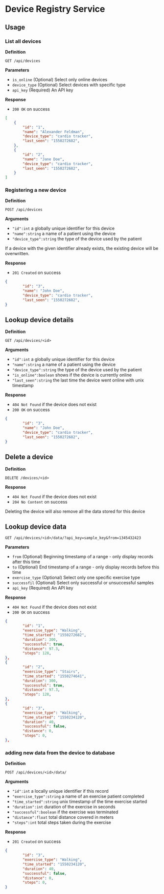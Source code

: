 # Device Registry Service

## Usage

### List all devices

**Definition**

`GET /api/devices`

**Parameters**

- `is_online` (Optional) Select only online devices
- `device_type` (Optional) Select devices with specific type
- `api_key` (Required) An API key

**Response**

- `200 OK` on success

```json
[
    {
        "id": "1",
        "name": "Alexander Feldman",
        "device_type": "cardio tracker",
        "last_seen": "1550272682",
    },
    {
        "id": "2",
        "name": "Jane Doe",
        "device_type": "cardio tracker",
        "last_seen": "1550272682",
    }
]
```

### Registering a new device

**Definition**

`POST /api/devices`

**Arguments**

- `"id":int` a globally unique identifier for this device
- `"name":string` a name of a patient using the device
- `"device_type":string` the type of the device used by the patient

If a device with the given identifier already exists, the existing device will be overwritten.

**Response**

- `201 Created` on success

```json
{
        "id": "3",
        "name": "John Doe",
        "device_type": "cardio tracker",
        "last_seen": "1550272682",
}
```
## Lookup device details

**Definition**

`GET /api/devices/<id>`

**Arguments**

- `"id":int` a globally unique identifier for this device
- `"name":string` a name of a patient using the device
- `"device_type":string` the type of the device used by the patient
- `"is_online":boolean` shows if the device is currently online
- `"last_seen":string` the last time the device went online with unix timestamp

**Response**

- `404 Not Found` if the device does not exist
- `200 OK` on success

```json
{
        "id": "3",
        "name": "John Doe",
        "device_type": "cardio tracker",
        "last_seen": "1550272682",
}
```

## Delete a device

**Definition**

`DELETE /devices/<id>`

**Response**

- `404 Not Found` if the device does not exist
- `204 No Content` on success

Deleting the device will also remove all the data stored for this device

## Lookup device data

`GET /api/devices/<id>/data/?api_key=sample_key&from=1345432423`

**Parameters**

- `from` (Optional) Beginning timestamp of a range - only display records after this time
- `to` (Optional) End timestamp of a range - only display records before this time
- `exercise_type` (Optional) Select only one specific exercise type
- `successfil` (Optional) Select only successful or unsuccessful samples
- `api_key` (Required) An API key

**Response**

- `404 Not Found` if the device does not exist
- `200 OK` on success

```json
{
        "id": "1",
        "exercise_type": "Walking",
        "time_started": "1550272682",
        "duration": 300,
        "successful": true,
        "distance": 97.3,
        "steps": 128,
},
{
        "id": "2",
        "exercise_type": "Stairs",
        "time_started": "1550274641",
        "duration": 300,
        "successful": true,
        "distance": 97.3,
        "steps": 128,
},
{
        "id": "3",
        "exercise_type": "Walking",
        "time_started": "1550234120",
        "duration": 40,
        "successful": false,
        "distance": 0,
        "steps": 0,
},
```

### adding new data from the device to database

**Definition**

`POST /api/devices/<id>/data/`

**Arguments**

- `"id":int` a locally unique identifier if this record
- `"exercise_type":string` a name of an exercise patient completed
- `"time_started":string` unix timestamp of the time exercise started
- `"duration":int` duration of the exercise in seconds
- `"successful":boolean` if the exercise was terminated
- `"distance":float` total distance covered in meters
- `"steps":int` total steps taken during the exercise

**Response**

- `201 Created` on success

```json
{
        "id": "3",
        "exercise_type": "Walking",
        "time_started": "1550234120",
        "duration": 40,
        "successful": false,
        "distance": 0,
        "steps": 0,
}
```